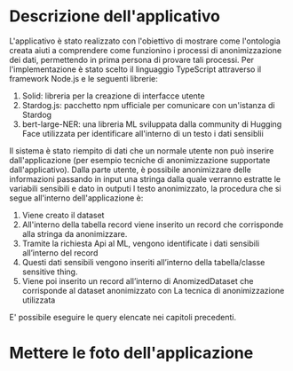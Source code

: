 # Descrizione dell'applicativo
L'applicativo è stato realizzato con l'obiettivo di mostrare come l'ontologia creata aiuti a comprendere come funzionino i processi di anonimizzazione dei dati, permettendo in prima persona di provare tali processi. 
Per l'implementazione è stato scelto il linguaggio TypeScript attraverso il framework Node.js e le seguenti librerie:
1. Solid: libreria per la creazione di interfacce utente
2. Stardog.js: pacchetto npm ufficiale per comunicare con un'istanza di Stardog
3. bert-large-NER: una libreria ML sviluppata dalla community di Hugging Face utilizzata per identificare all'interno di un testo i dati sensiblii

Il sistema è stato riempito di dati che un normale utente non può inserire dall'applicazione (per esempio tecniche di anonimizzazione supportate dall'applicativo).
Dalla parte utente, è possibile anonimizzare delle informazioni passando in input una stringa dalla quale verranno estratte le variabili sensibili e dato in outputi l testo anonimizzato, la procedura che si segue all'interno dell'applicazione è:
1. Viene creato il dataset
2. All'interno della tabella record viene inserito un record che corrisponde alla stringa da anonimizzare.
3. Tramite la richiesta Api al ML, vengono identificate i dati sensibili all’interno del record
4. Questi dati sensibili vengono inseriti all’interno della tabella/classe sensitive thing.
5. Viene poi inserito un record all’interno di AnomizedDataset che corrisponde al dataset anonimizzato con La tecnica di anonimizzazione utilizzata 

E' possibile eseguire le query elencate nei capitoli precedenti.


# Mettere le foto dell'applicazione
